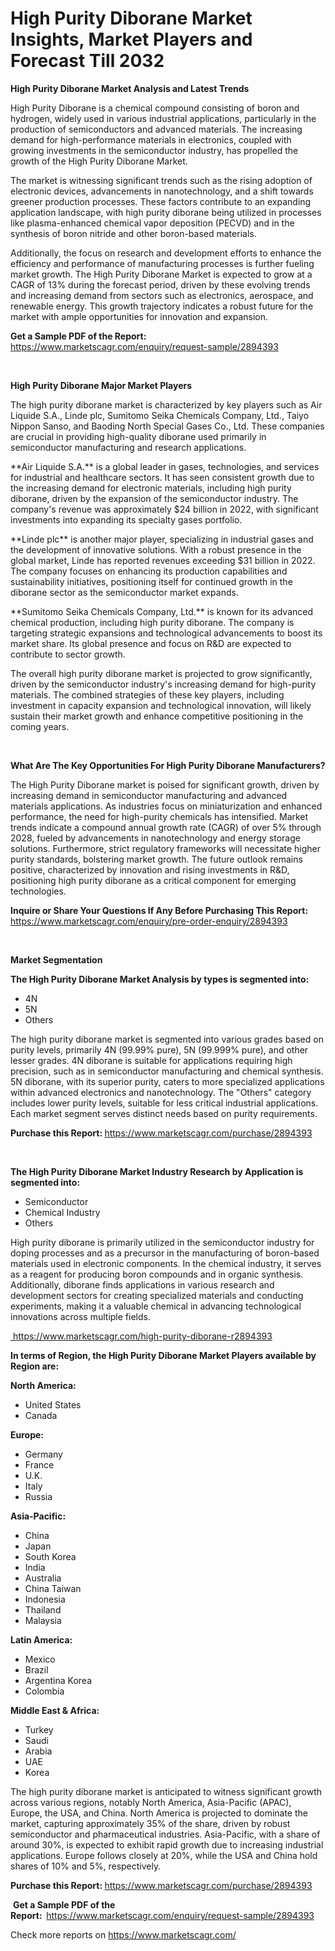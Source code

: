 <p><h1>High Purity Diborane Market Insights, Market Players and Forecast Till 2032</h1></p><p><strong>High Purity Diborane Market Analysis and Latest Trends</strong></p>
<p><p>High Purity Diborane is a chemical compound consisting of boron and hydrogen, widely used in various industrial applications, particularly in the production of semiconductors and advanced materials. The increasing demand for high-performance materials in electronics, coupled with growing investments in the semiconductor industry, has propelled the growth of the High Purity Diborane Market. </p><p>The market is witnessing significant trends such as the rising adoption of electronic devices, advancements in nanotechnology, and a shift towards greener production processes. These factors contribute to an expanding application landscape, with high purity diborane being utilized in processes like plasma-enhanced chemical vapor deposition (PECVD) and in the synthesis of boron nitride and other boron-based materials.</p><p>Additionally, the focus on research and development efforts to enhance the efficiency and performance of manufacturing processes is further fueling market growth. The High Purity Diborane Market is expected to grow at a CAGR of 13% during the forecast period, driven by these evolving trends and increasing demand from sectors such as electronics, aerospace, and renewable energy. This growth trajectory indicates a robust future for the market with ample opportunities for innovation and expansion.</p></p>
<p><strong>Get a Sample PDF of the Report:&nbsp;</strong> <a href="https://www.marketscagr.com/enquiry/request-sample/2894393?utm_campaign=2444&utm_medium=2&utm_source=Github&utm_content=ia&utm_term=15032025&utm_id=high-purity-diborane">https://www.marketscagr.com/enquiry/request-sample/2894393</a></p>
<p>&nbsp;</p>
<p><strong>High Purity Diborane Major Market Players</strong></p>
<p><p>The high purity diborane market is characterized by key players such as Air Liquide S.A., Linde plc, Sumitomo Seika Chemicals Company, Ltd., Taiyo Nippon Sanso, and Baoding North Special Gases Co., Ltd. These companies are crucial in providing high-quality diborane used primarily in semiconductor manufacturing and research applications.</p><p>**Air Liquide S.A.** is a global leader in gases, technologies, and services for industrial and healthcare sectors. It has seen consistent growth due to the increasing demand for electronic materials, including high purity diborane, driven by the expansion of the semiconductor industry. The company's revenue was approximately $24 billion in 2022, with significant investments into expanding its specialty gases portfolio.</p><p>**Linde plc** is another major player, specializing in industrial gases and the development of innovative solutions. With a robust presence in the global market, Linde has reported revenues exceeding $31 billion in 2022. The company focuses on enhancing its production capabilities and sustainability initiatives, positioning itself for continued growth in the diborane sector as the semiconductor market expands.</p><p>**Sumitomo Seika Chemicals Company, Ltd.** is known for its advanced chemical production, including high purity diborane. The company is targeting strategic expansions and technological advancements to boost its market share. Its global presence and focus on R&D are expected to contribute to sector growth.</p><p>The overall high purity diborane market is projected to grow significantly, driven by the semiconductor industry's increasing demand for high-purity materials. The combined strategies of these key players, including investment in capacity expansion and technological innovation, will likely sustain their market growth and enhance competitive positioning in the coming years.</p></p>
<p>&nbsp;</p>
<p><strong>What Are The Key Opportunities For High Purity Diborane Manufacturers?</strong></p>
<p><p>The High Purity Diborane market is poised for significant growth, driven by increasing demand in semiconductor manufacturing and advanced materials applications. As industries focus on miniaturization and enhanced performance, the need for high-purity chemicals has intensified. Market trends indicate a compound annual growth rate (CAGR) of over 5% through 2028, fueled by advancements in nanotechnology and energy storage solutions. Furthermore, strict regulatory frameworks will necessitate higher purity standards, bolstering market growth. The future outlook remains positive, characterized by innovation and rising investments in R&D, positioning high purity diborane as a critical component for emerging technologies.</p></p>
<p><strong>Inquire or Share Your Questions If Any Before Purchasing This Report:</strong> <a href="https://www.marketscagr.com/enquiry/pre-order-enquiry/2894393?utm_campaign=2444&utm_medium=2&utm_source=Github&utm_content=ia&utm_term=15032025&utm_id=high-purity-diborane">https://www.marketscagr.com/enquiry/pre-order-enquiry/2894393</a></p>
<p>&nbsp;</p>
<p><strong>Market Segmentation</strong></p>
<p><strong>The High Purity Diborane Market Analysis by types is segmented into:</strong></p>
<p><ul><li>4N</li><li>5N</li><li>Others</li></ul></p>
<p><p>The high purity diborane market is segmented into various grades based on purity levels, primarily 4N (99.99% pure), 5N (99.999% pure), and other lesser grades. 4N diborane is suitable for applications requiring high precision, such as in semiconductor manufacturing and chemical synthesis. 5N diborane, with its superior purity, caters to more specialized applications within advanced electronics and nanotechnology. The "Others" category includes lower purity levels, suitable for less critical industrial applications. Each market segment serves distinct needs based on purity requirements.</p></p>
<p><strong>Purchase this Report:&nbsp;</strong><a href="https://www.marketscagr.com/purchase/2894393?utm_campaign=2444&utm_medium=2&utm_source=Github&utm_content=ia&utm_term=15032025&utm_id=high-purity-diborane">https://www.marketscagr.com/purchase/2894393</a></p>
<p>&nbsp;</p>
<p><strong>The High Purity Diborane Market Industry Research by Application is segmented into:</strong></p>
<p><ul><li>Semiconductor</li><li>Chemical Industry</li><li>Others</li></ul></p>
<p><p>High purity diborane is primarily utilized in the semiconductor industry for doping processes and as a precursor in the manufacturing of boron-based materials used in electronic components. In the chemical industry, it serves as a reagent for producing boron compounds and in organic synthesis. Additionally, diborane finds applications in various research and development sectors for creating specialized materials and conducting experiments, making it a valuable chemical in advancing technological innovations across multiple fields.</p></p>
<p><a href="https://www.marketscagr.com/high-purity-diborane-r2894393?utm_campaign=2444&utm_medium=2&utm_source=Github&utm_content=ia&utm_term=15032025&utm_id=high-purity-diborane">&nbsp;https://www.marketscagr.com/high-purity-diborane-r2894393</a></p>
<p><strong>In terms of Region, the High Purity Diborane Market Players available by Region are:</strong></p>
<p>
    <p> <strong> North America: </strong>
        <ul>
            <li>United States</li>
            <li>Canada</li>
        </ul>
        </p> 
    <p> <strong> Europe: </strong>
        <ul>
            <li>Germany</li>
            <li>France</li>
            <li>U.K.</li>
            <li>Italy</li>
            <li>Russia</li>
        </ul>
        </p> 
    <p> <strong> Asia-Pacific: </strong>
        <ul>
            <li>China</li>
            <li>Japan</li>
            <li>South Korea</li>
            <li>India</li>
            <li>Australia</li>
            <li>China Taiwan</li>
            <li>Indonesia</li>
            <li>Thailand</li>
            <li>Malaysia</li>
        </ul>
        </p> 
    <p> <strong> Latin America: </strong>
        <ul>
            <li>Mexico</li>
            <li>Brazil</li>
            <li>Argentina Korea</li>
            <li>Colombia</li>
        </ul>
        </p> 
    <p> <strong> Middle East & Africa: </strong>
        <ul>
            <li>Turkey</li>
            <li>Saudi</li>
            <li>Arabia</li>
            <li>UAE</li>
            <li>Korea</li>
        </ul>
    </p>
    </p>
<p><p>The high purity diborane market is anticipated to witness significant growth across various regions, notably North America, Asia-Pacific (APAC), Europe, the USA, and China. North America is projected to dominate the market, capturing approximately 35% of the share, driven by robust semiconductor and pharmaceutical industries. Asia-Pacific, with a share of around 30%, is expected to exhibit rapid growth due to increasing industrial applications. Europe follows closely at 20%, while the USA and China hold shares of 10% and 5%, respectively.</p></p>
<p><strong>Purchase this Report: </strong><a href="https://www.marketscagr.com/purchase/2894393?utm_campaign=2444&utm_medium=2&utm_source=Github&utm_content=ia&utm_term=15032025&utm_id=high-purity-diborane">https://www.marketscagr.com/purchase/2894393</a></p>
<p>&nbsp;<strong>Get a Sample PDF of the Report:&nbsp;&nbsp;</strong><a href="https://www.marketscagr.com/enquiry/request-sample/2894393?utm_campaign=2444&utm_medium=2&utm_source=Github&utm_content=ia&utm_term=15032025&utm_id=high-purity-diborane">https://www.marketscagr.com/enquiry/request-sample/2894393</a></p>
<p><strong></strong></p>
<p>Check more reports on <a href="https://www.marketscagr.com/?utm_campaign=2444&utm_medium=2&utm_source=Github&utm_content=ia&utm_term=15032025&utm_id=high-purity-diborane">https://www.marketscagr.com/</a></p>